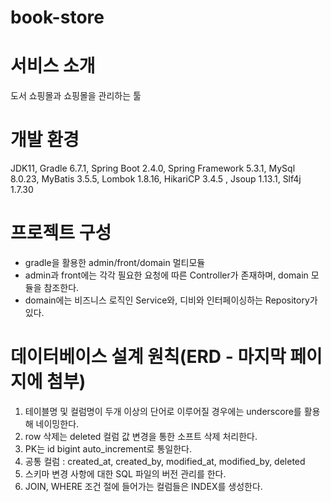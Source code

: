 # book-store

# 서비스 소개
도서 쇼핑몰과 쇼핑몰을 관리하는 툴

# 개발 환경
JDK11, Gradle 6.7.1, Spring Boot 2.4.0, Spring Framework 5.3.1, MySql 8.0.23, MyBatis 3.5.5, Lombok 1.8.16, HikariCP 3.4.5 , Jsoup 1.13.1, Slf4j 1.7.30

# 프로젝트 구성
* gradle을 활용한 admin/front/domain 멀티모듈
* admin과 front에는 각각 필요한 요청에 따른 Controller가 존재하며, domain 모듈을 참조한다. 
* domain에는 비즈니스 로직인 Service와, 디비와 인터페이싱하는 Repository가 있다.

# 데이터베이스 설계 원칙(ERD - 마지막 페이지에 첨부)
1) 테이블명 및 컬럼명이 두개 이상의 단어로 이루어질 경우에는 underscore를 활용해 네이밍한다.
2) row 삭제는 deleted 컬럼 값 변경을 통한 소프트 삭제 처리한다.
3) PK는 id bigint auto_increment로 통일한다.
4) 공통 컬럼 : created_at, created_by, modified_at, modified_by, deleted
5) 스키마 변경 사항에 대한 SQL 파일의 버전 관리를 한다. 
6) JOIN, WHERE 조건 절에 들어가는 컬럼들은 INDEX를 생성한다. 
